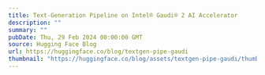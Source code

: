 ```yaml
---
title: Text-Generation Pipeline on Intel® Gaudi® 2 AI Accelerator
description: ""
summary: ""
pubDate: Thu, 29 Feb 2024 00:00:00 GMT
source: Hugging Face Blog
url: https://huggingface.co/blog/textgen-pipe-gaudi
thumbnail: "https://huggingface.co/blog/assets/textgen-pipe-gaudi/thumbnail.png"
---
```


